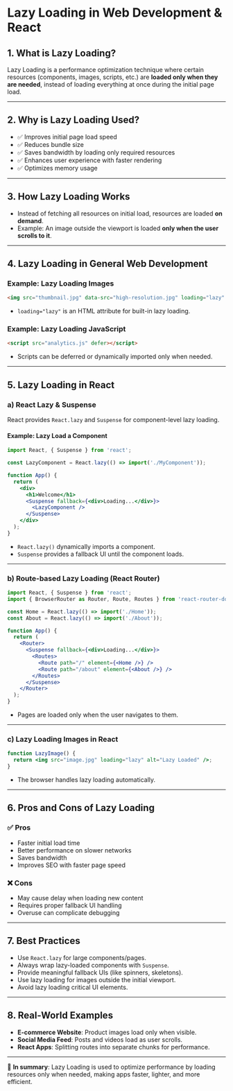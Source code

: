 # Lazy Loading in Web Development & React

## 1. What is Lazy Loading?

Lazy Loading is a performance optimization technique where certain resources (components, images, scripts, etc.) are **loaded only when they are needed**, instead of loading everything at once during the initial page load.

---

## 2. Why is Lazy Loading Used?

* ✅ Improves initial page load speed
* ✅ Reduces bundle size
* ✅ Saves bandwidth by loading only required resources
* ✅ Enhances user experience with faster rendering
* ✅ Optimizes memory usage

---

## 3. How Lazy Loading Works

* Instead of fetching all resources on initial load, resources are loaded **on demand**.
* Example: An image outside the viewport is loaded **only when the user scrolls to it**.

---

## 4. Lazy Loading in General Web Development

### Example: Lazy Loading Images

```html
<img src="thumbnail.jpg" data-src="high-resolution.jpg" loading="lazy" alt="Nature Image" />
```

* `loading="lazy"` is an HTML attribute for built-in lazy loading.

### Example: Lazy Loading JavaScript

```html
<script src="analytics.js" defer></script>
```

* Scripts can be deferred or dynamically imported only when needed.

---

## 5. Lazy Loading in React

### a) React Lazy & Suspense

React provides `React.lazy` and `Suspense` for component-level lazy loading.

#### Example: Lazy Load a Component

```jsx
import React, { Suspense } from 'react';

const LazyComponent = React.lazy(() => import('./MyComponent'));

function App() {
  return (
    <div>
      <h1>Welcome</h1>
      <Suspense fallback={<div>Loading...</div>}>
        <LazyComponent />
      </Suspense>
    </div>
  );
}
```

* `React.lazy()` dynamically imports a component.
* `Suspense` provides a fallback UI until the component loads.

---

### b) Route-based Lazy Loading (React Router)

```jsx
import React, { Suspense } from 'react';
import { BrowserRouter as Router, Route, Routes } from 'react-router-dom';

const Home = React.lazy(() => import('./Home'));
const About = React.lazy(() => import('./About'));

function App() {
  return (
    <Router>
      <Suspense fallback={<div>Loading...</div>}>
        <Routes>
          <Route path="/" element={<Home />} />
          <Route path="/about" element={<About />} />
        </Routes>
      </Suspense>
    </Router>
  );
}
```

* Pages are loaded only when the user navigates to them.

---

### c) Lazy Loading Images in React

```jsx
function LazyImage() {
  return <img src="image.jpg" loading="lazy" alt="Lazy Loaded" />;
}
```

* The browser handles lazy loading automatically.

---

## 6. Pros and Cons of Lazy Loading

### ✅ Pros

* Faster initial load time
* Better performance on slower networks
* Saves bandwidth
* Improves SEO with faster page speed

### ❌ Cons

* May cause delay when loading new content
* Requires proper fallback UI handling
* Overuse can complicate debugging

---

## 7. Best Practices

* Use `React.lazy` for large components/pages.
* Always wrap lazy-loaded components with `Suspense`.
* Provide meaningful fallback UIs (like spinners, skeletons).
* Use lazy loading for images outside the initial viewport.
* Avoid lazy loading critical UI elements.

---

## 8. Real-World Examples

* **E-commerce Website**: Product images load only when visible.
* **Social Media Feed**: Posts and videos load as user scrolls.
* **React Apps**: Splitting routes into separate chunks for performance.

---

📌 **In summary**: Lazy Loading is used to optimize performance by loading resources only when needed, making apps faster, lighter, and more efficient.
